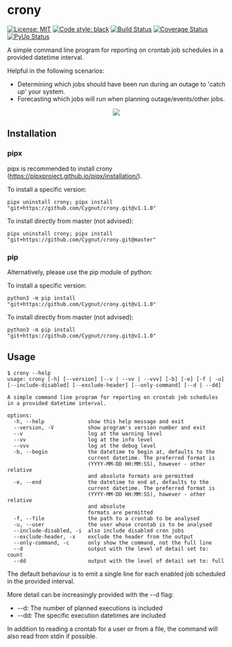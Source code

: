 # crony
[![License: MIT](https://img.shields.io/badge/License-MIT-yellow.svg)](https://opensource.org/licenses/MIT)
[![Code style: black](https://img.shields.io/badge/code%20style-black-000000.svg)](https://github.com/psf/black)
[![Build Status](https://travis-ci.com/Cygnut/crony.svg?branch=master)](https://travis-ci.com/github/Cygnut/crony)
[![Coverage Status](https://coveralls.io/repos/github/Cygnut/crony/badge.svg?branch=master&service=github&kill_cache=1)](https://coveralls.io/github/Cygnut/crony)
[![PyUp Status](https://pyup.io/repos/github/Cygnut/crony/shield.svg)](https://pyup.io/account/repos/github/Cygnut/crony)

A simple command line program for reporting on crontab job schedules in a provided datetime interval.

Helpful in the following scenarios:
- Determining which jobs should have been run during an outage to 'catch up' your system.
- Forecasting which jobs will run when planning outage/events/other jobs.

<p align="center">
  <img src="screenshots/main.png">
</p>

## Installation

### pipx
pipx is recommended to install crony (https://pipxproject.github.io/pipx/installation/).

To install a specific version:

    pipx uninstall crony; pipx install "git+https://github.com/Cygnut/crony.git@v1.1.0"

To install directly from master (not advised):

    pipx uninstall crony; pipx install "git+https://github.com/Cygnut/crony.git@master"

### pip
Alternatively, please use the pip module of python:

To install a specific version:

    python3 -m pip install "git+https://github.com/Cygnut/crony.git@v1.1.0"

To install directly from master (not advised):

    python3 -m pip install "git+https://github.com/Cygnut/crony.git@v1.1.0"

## Usage

    $ crony --help
    usage: crony [-h] [--version] [--v | --vv | --vvv] [-b] [-e] [-f | -u] [--include-disabled] [--exclude-header] [--only-command] [--d | --dd]

    A simple command line program for reporting on crontab job schedules in a provided datetime interval.

    options:
      -h, --help              show this help message and exit
      --version, -V           show program's version number and exit
      --v                     log at the warning level
      --vv                    log at the info level
      --vvv                   log at the debug level
      -b, --begin             the datetime to begin at, defaults to the 
                              current datetime. The preferred format is 
                              (YYYY-MM-DD HH:MM:SS), however - other relative 
                              and absolute formats are permitted
      -e, --end               the datetime to end at, defaults to the
                              current datetime. The preferred format is 
                              (YYYY-MM-DD HH:MM:SS), however - other relative 
                              and absolute
                              formats are permitted
      -f, --file              the path to a crontab to be analysed
      -u, --user              the user whose crontab is to be analysed
      --include-disabled, -i  also include disabled cron jobs
      --exclude-header, -x    exclude the header from the output
      --only-command, -c      only show the command, not the full line
      --d                     output with the level of detail set to: count
      --dd                    output with the level of detail set to: full
    
The default behaviour is to emit a single line for each enabled job scheduled in the provided interval.

More detail can be increasingly provided with the --d flag:
- --d: The number of planned executions is included
- --dd: The specific execution datetimes are included

In addition to reading a crontab for a user or from a file, the command will also read from stdin if possible.
